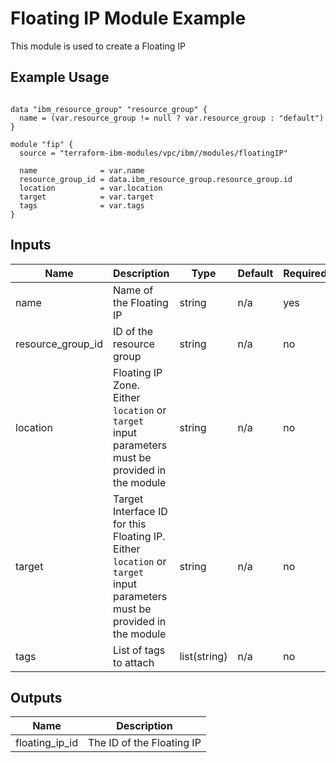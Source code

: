 # Floating IP Module Example

This module is used to create a Floating IP

## Example Usage
```

data "ibm_resource_group" "resource_group" {
  name = (var.resource_group != null ? var.resource_group : "default")
}

module "fip" {
  source = "terraform-ibm-modules/vpc/ibm//modules/floatingIP"

  name              = var.name
  resource_group_id = data.ibm_resource_group.resource_group.id
  location          = var.location
  target            = var.target
  tags              = var.tags
}
```

<!-- BEGINNING OF PRE-COMMIT-TERRAFORM DOCS HOOK -->

## Inputs

| Name                              | Description                                           | Type   | Default | Required |
|-----------------------------------|-------------------------------------------------------|--------|---------|----------|
| name | Name of the Floating IP | string | n/a | yes |
| resource\_group\_id | ID of the resource group | string | n/a | no |
| location | Floating IP Zone. Either `location` or `target` input parameters must be provided in the module | string | n/a | no |
| target | Target Interface ID for this Floating IP. Either `location` or `target` input parameters must be provided in the module| string | n/a | no |
| tags | List of tags to attach  | list(string) | n/a | no |

## Outputs

| Name | Description |
|------|-------------|
| floating\_ip\_id | The ID of the Floating IP |

<!-- END OF PRE-COMMIT-TERRAFORM DOCS HOOK -->
